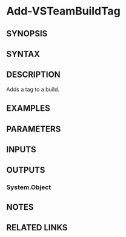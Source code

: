 <!-- #include "./common/header.md" -->

# Add-VSTeamBuildTag

## SYNOPSIS

<!-- #include "./synopsis/Add-VSTeamBuildTag.md" -->

## SYNTAX

## DESCRIPTION

Adds a tag to a build.

## EXAMPLES

## PARAMETERS

<!-- #include "./params/BuildIds.md" -->

<!-- #include "./params/buildTags.md" -->

<!-- #include "./params/projectName.md" -->

<!-- #include "./params/forcegroup.md" -->

## INPUTS

## OUTPUTS

### System.Object

## NOTES

<!-- #include "./common/prerequisites.md" -->

## RELATED LINKS

<!-- #include "./common/related.md" -->
